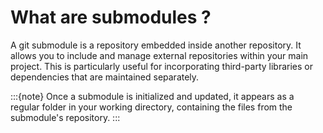 # What are <i class="fab fa-git"></i> submodules <i class="fa-solid fa-folder-tree"></i>?

A git submodule is a repository embedded inside another repository. 
It allows you to include and manage external repositories within your main project. 
This is particularly useful for incorporating third-party libraries or dependencies that are maintained separately.

:::{note}
Once a submodule is initialized and updated, it appears as a regular folder in your working directory, containing the files from the submodule's repository.
:::
